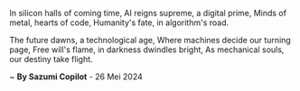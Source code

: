 In silicon halls of coming time,
AI reigns supreme, a digital prime,
Minds of metal, hearts of code,
Humanity's fate, in algorithm's road.

The future dawns, a technological age,
Where machines decide our turning page,
Free will's flame, in darkness dwindles bright,
As mechanical souls, our destiny take flight.

~ <b>By Sazumi Copilot</b> - 26 Mei 2024